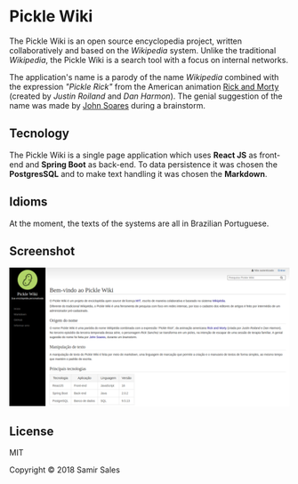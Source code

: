 # Pickle Wiki

The Pickle Wiki is an open source encyclopedia project, written collaboratively and based on the *Wikipedia* system. Unlike the traditional *Wikipedia*, the Pickle Wiki is a search tool with a focus on internal networks.

The application's name is a parody of the name *Wikipedia* combined with the expression *"Pickle Rick"* from the American animation [Rick and Morty](https://en.wikipedia.org/wiki/Rick_and_Morty) (created by *Justin Roiland* and *Dan Harmon*). The genial suggestion of the name was made by [John Soares](https://github.com/JohnSoares) during a brainstorm.

## Tecnology

The Pickle Wiki is a single page application which uses **React JS** as front-end and **Spring Boot** as back-end. To data persistence it  was chosen the **PostgresSQL** and to make text handling it was chosen the **Markdown**.

## Idioms
At the moment, the texts of the systems are all in Brazilian Portuguese.

## Screenshot

![Pickle Wiki](screenshot.png)

## License

MIT

Copyright &copy; 2018 Samir Sales